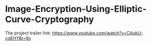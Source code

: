 # Image-Encryption-Using-Elliptic-Curve-Cryptography


The project trailer link: https://www.youtube.com/watch?v=CAukU-cgEHY&t=8s
